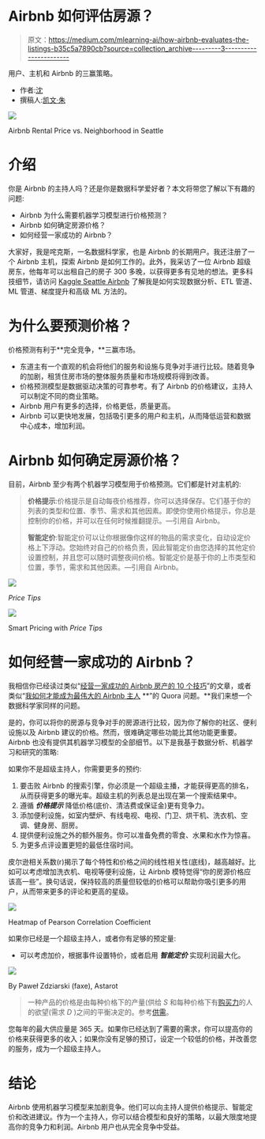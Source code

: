 # Airbnb 如何评估房源？

> 原文：<https://medium.com/mlearning-ai/how-airbnb-evaluates-the-listings-b35c5a7890cb?source=collection_archive---------3----------------------->

用户、主机和 Airbnb 的三赢策略。

*   作者:[沈](https://www.linkedin.com/in/zacks-shen/)
*   撰稿人:[凯文·朱](https://www.linkedin.com/in/yen-duo-chu/)

![](img/497794507ceb603def4bd136075a7fcc.png)

Airbnb Rental Price vs. Neighborhood in Seattle

# 介绍

你是 Airbnb 的主持人吗？还是你是数据科学爱好者？本文将带您了解以下有趣的问题:

*   Airbnb 为什么需要机器学习模型进行价格预测？
*   Airbnb 如何确定房源价格？
*   如何经营一家成功的 Airbnb？

大家好，我是咤克斯，一名数据科学家，也是 Airbnb 的长期用户。我还注册了一个 Airbnb 主机，探索 Airbnb 是如何工作的。此外，我采访了一位 Airbnb 超级房东，他每年可以出租自己的房子 300 多晚，以获得更多有见地的想法。更多科技细节，请访问 [Kaggle Seattle Airbnb](https://www.kaggle.com/zacksshen/kaggle-seattle-airbnb) 了解我是如何实现数据分析、ETL 管道、ML 管道、梯度提升和高级 ML 方法的。

# 为什么要预测价格？

价格预测有利于**完全竞争，**三赢市场。

*   东道主有一个直观的机会将他们的服务和设施与竞争对手进行比较。随着竞争的加剧，租赁住房市场的整体服务质量和市场规模将得到改善。
*   价格预测模型是数据驱动决策的可靠参考。有了 Airbnb 的价格建议，主持人可以制定不同的商业策略。
*   Airbnb 用户有更多的选择，价格更低，质量更高。
*   Airbnb 可以更快地发展，包括吸引更多的用户和主机，从而降低运营和数据中心成本，增加利润。

# Airbnb 如何确定房源价格？

目前，Airbnb 至少有两个机器学习模型用于价格预测。它们都是针对主机的:

> **价格提示**:价格提示是自动每夜价格推荐，你可以选择保存。它们基于你的列表的类型和位置、季节、需求和其他因素。即使你使用价格提示，你总是控制你的价格，并可以在任何时候推翻提示。—引用自 Airbnb。
> 
> **智能定价**:智能定价可以让你根据像你这样的物品的需求变化，自动设定价格上下浮动。您始终对自己的价格负责，因此智能定价由您选择的其他定价设置控制，并且您可以随时调整夜间价格。智能定价是基于你的上市类型和位置，季节，需求和其他因素。—引用自 Airbnb。

![](img/b100b6c58b8380a6b8c338d8bfefecc4.png)

*Price Tips*

![](img/cbb20f9a49cee517f2794809f9815c2b.png)

Smart Pricing with *Price Tips*

# 如何经营一家成功的 Airbnb？

我相信你已经读过类似“[经营一家成功的 Airbnb 房产的 10 个技巧](https://www.investopedia.com/articles/personal-finance/103015/10-tips-running-successful-airbnb-property.asp)”的文章，或者类似“[我如何才能成为最伟大的 Airbnb 主人](https://www.quora.com/How-can-I-become-the-greatest-Airbnb-host) **”的 Quora 问题。**我们来想一个数据科学家同样的问题。

是的，你可以将你的房源与竞争对手的房源进行比较，因为你了解你的社区、便利设施以及 Airbnb 建议的价格。然而，很难确定哪些功能比其他功能更重要。Airbnb 也没有提供其机器学习模型的全部细节。以下是我基于数据分析、机器学习和研究的策略:

如果你不是超级主持人，你需要更多的预约:

1.  要击败 Airbnb 的搜索引擎，你必须是一个超级主播，才能获得更高的排名，从而获得更多的曝光率。超级主机的列表总是出现在第一个搜索结果中。
2.  遵循 ***价格提示*** 降低价格(底价、清洁费或保证金)更有竞争力。
3.  添加便利设施，如室内壁炉、有线电视、电视、门卫、烘干机、洗衣机、空调、健身房、厨房。
4.  提供便利设施之外的额外服务。你可以准备免费的零食、水果和水作为惊喜。
5.  为更多点评设置更短的最低住宿时间。

皮尔逊相关系数(r)揭示了每个特性和价格之间的线性相关性(底线)，越高越好。比如可以考虑增加洗衣机、电视等便利设施，让 Airbnb 模特觉得“你的房源价格应该高一些”。换句话说，保持较高的质量但较低的价格可以帮助你吸引更多的用户，从而带来更多的评论和更高的星级。

![](img/4ce116a2961149da83b582c5332b2a37.png)

Heatmap of Pearson Correlation Coefficient

如果你已经是一个超级主持人，或者你有足够的预定量:

*   可以考虑加价，根据事件设置特价，或者启用 ***智能定价*** 实现利润最大化。

![](img/3e858bea5e840269f8d136f840483920.png)

By Paweł Zdziarski (faxe), Astarot

> 一种产品的价格是由每种价格下的产量(供给 *S* 和每种价格下有[购买力](https://en.wikipedia.org/wiki/Purchasing_power)的人的欲望(需求 *D* )之间的平衡决定的。参考[供需](https://en.wikipedia.org/wiki/Supply_and_demand)。

您每年的最大供应量是 365 天。如果你已经达到了需要的需求，你可以提高你的价格来获得更多的收入；如果你没有足够的预订，设定一个较低的价格，并改善您的服务，成为一个超级主持人。

# 结论

Airbnb 使用机器学习模型来加剧竞争。他们可以向主持人提供价格提示、智能定价和改进建议。作为一个主持人，你可以结合模型和良好的策略，以最大限度地提高你的竞争力和利润。Airbnb 用户也从完全竞争中受益。